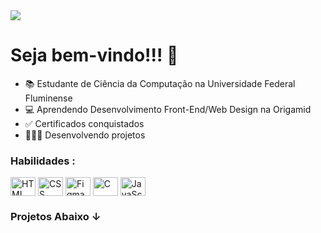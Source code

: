 <img src="https://user-images.githubusercontent.com/102878017/217685599-d8a0387f-3e7d-4868-9d61-b1ad1aa00580.jpg">

<h1>Seja bem-vindo!!! 👋</h1>

- 📚 Estudante de Ciência da Computação na Universidade Federal Fluminense 
- 💻 Aprendendo Desenvolvimento Front-End/Web Design na Origamid 
- ✅ Certificados conquistados 
- 👨🏻‍💻 Desenvolvendo projetos

<div>
  <h3>Habilidades :</h3>
  <img align="center" alt="HTML" height="30" width="40" src="https://cdn.jsdelivr.net/gh/devicons/devicon/icons/html5/html5-plain-wordmark.svg">
  <img align="center" alt="CSS" height="30" width="40" src="https://cdn.jsdelivr.net/gh/devicons/devicon/icons/css3/css3-plain-wordmark.svg">
  <img align="center" alt="Figma" height="30" width="40" src="https://cdn.jsdelivr.net/gh/devicons/devicon/icons/figma/figma-original.svg">
  <img align="center" alt="C" height="30" width="40" src="https://cdn.jsdelivr.net/gh/devicons/devicon/icons/c/c-original.svg">
  <img align="center" alt="JavaScript" height="30" width="40" src="https://cdn.jsdelivr.net/gh/devicons/devicon/icons/javascript/javascript-original.svg">
</div>

<h3>Projetos Abaixo ↓</h3>
